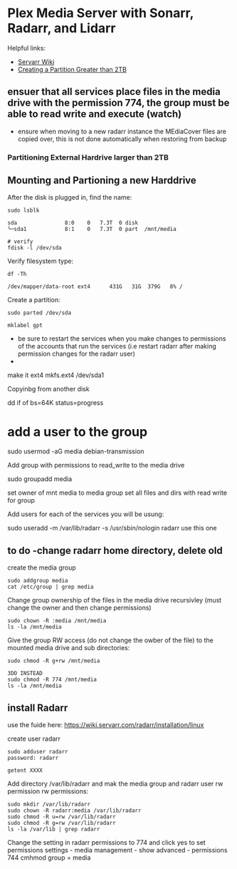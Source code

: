 # Plex Media Server with Sonarr, Radarr, and Lidarr

Helpful links:
* [Servarr Wiki](https://wiki.servarr.com/)
* [Creating a Partition Greater than 2TB](https://www.cyberciti.biz/tips/fdisk-unable-to-create-partition-greater-2tb.html)

## ensuer that all services place files in the media drive with the permission 774, the group must be able to read write and execute (watch)
- ensure when moving to a new radarr instance the MEdiaCover files are copied over, this is not done automatically when restoring from backup
### Partitioning External Hardrive larger than 2TB 

## Mounting and Partioning a new Harddrive

After the disk is plugged in, find the name:
```
sudo lsblk

sda               8:0    0   7.3T  0 disk
└─sda1            8:1    0   7.3T  0 part  /mnt/media

# verify
fdisk -l /dev/sda
```
Verify filesystem type:
```
df -Th

/dev/mapper/data-root ext4      431G   31G  379G   8% /
```
Create a partition:
```
sudo parted /dev/sda

mklabel gpt
```

* be sure to restart the services when you make changes to permissions of the accounts that run the services (i.e restart radarr after making permission changes for the radarr user)
* 



make it ext4
mkfs.ext4 /dev/sda1

Copyinbg from another disk 

dd if of bs=64K status=progress

# add a user to the group
sudo usermod -aG media debian-transmission

Add group with permissions to read_write to the media drive

sudo groupadd media

set owner of mnt media to media group 
set all files and dirs with read write for group

Add users for each of the services you will be usung:

sudo useradd -m /var/lib/radarr -s /usr/sbin/nologin radarr
use this one

to do 
-change radarr home directory, delete old
-

create the media group

```
sudo addgroup media
cat /etc/group | grep media
```
Change group ownership of the files in the media drive recursivley (must change the owner and then change permissions)
```
sudo chown -R :media /mnt/media
ls -la /mnt/media
```
Give the group RW access (do not change the owber of the file) to the mounted media drive and sub directories:
```
sudo chmod -R g+rw /mnt/media

3DO INSTEAD
sudo chmod -R 774 /mnt/media
ls -la /mnt/media
```

## install Radarr

use the fuide here: https://wiki.servarr.com/radarr/installation/linux

create user radarr 

```
sudo adduser radarr
password: radarr

getent XXXX
```
Add directory /var/lib/radarr and mak the media group and radarr user rw permission rw permissions:
```
sudo mkdir /var/lib/radarr
sudo chown -R radarr:media /var/lib/radarr
sudo chmod -R u=rw /var/lib/radarr
sudo chmod -R g=rw /var/lib/radarr
ls -la /var/lib | grep radarr
```
Change the setting in radarr permissions to 774 and click yes to set permissions 
settings - media management - show advanced - permissions
744
cmhmod group = media
